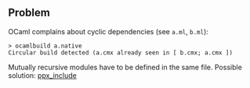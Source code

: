 ## Problem

OCaml complains about cyclic dependencies (see `a.ml`, `b.ml`):

```
> ocamlbuild a.native
Circular build detected (a.cmx already seen in [ b.cmx; a.cmx ])
```

Mutually recursive modules have to be defined in the same file.
Possible solution: [ppx_include](https://github.com/whitequark/ppx_include)

